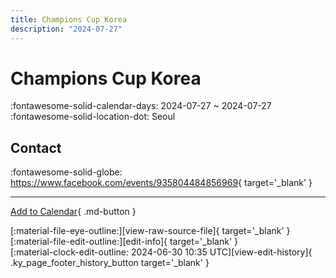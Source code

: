 ```yaml
---
title: Champions Cup Korea
description: "2024-07-27"
---
```


# Champions Cup Korea 

:fontawesome-solid-calendar-days: 2024-07-27 ~ 2024-07-27  
:fontawesome-solid-location-dot: Seoul  

## Contact

:fontawesome-solid-globe: <https://www.facebook.com/events/935804484856969>{ target='_blank' }  

---

[Add to Calendar](https://swing.news/ics/en/2024/ko_KR/champions-cup-korea-2024.ics){ .md-button }

<div class="ky_page_footer" markdown>
<div class="ky_page_footer_trailing" markdown="span">
[:material-file-eye-outline:][view-raw-source-file]{ target='_blank' }
[:material-file-edit-outline:][edit-info]{ target='_blank' }
</div>
<div class="ky_page_footer_leading" markdown="span">
[:material-clock-edit-outline: 2024-06-30 10:35 UTC][view-edit-history]{ .ky_page_footer_history_button target='_blank' }
</div>
</div>

[view-raw-source-file]: https://github.com/swingdance/events/blob/main/2024/ko_KR/champions-cup-korea-2024.json "View Raw Source File"
[edit-info]: https://github.com/swingdance/events/issues/new?assignees=&labels=update+event&projects=&template=03-update_entity.yml&title=%5B2024%2Fko_KR%5D%20Update%20Event%3A%20Champions%20Cup%20Korea&region=ko_KR&year=2024&id=champions-cup-korea-2024&name=Champions%20Cup%20Korea&org_id= "Edit Info"

[view-edit-history]: https://github.com/swingdance/events/commits/main/2024/ko_KR/champions-cup-korea-2024.json "View Edit History"
